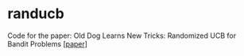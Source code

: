 # randucb
Code for the paper: Old Dog Learns New Tricks: Randomized UCB for Bandit Problems [[paper]](https://arxiv.org/abs/1910.04928)
